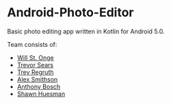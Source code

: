 # Android-Photo-Editor
Basic photo editing app written in Kotlin for Android 5.0.

Team consists of:
- [Will St. Onge](https://github.com/WillStOnge)
- [Trevor Sears](https://github.com/searsT)
- [Trey Regruth](https://github.com/Treyregruth)
- [Alex Smithson](https://github.com/as2022)
- [Anthony Bosch](https://github.com/boscha1)
- [Shawn Huesman](https://github.com/shawn-huesman)
